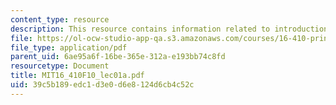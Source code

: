 ```yaml
---
content_type: resource
description: This resource contains information related to introduction.
file: https://ol-ocw-studio-app-qa.s3.amazonaws.com/courses/16-410-principles-of-autonomy-and-decision-making-fall-2010/39c5b189edc1d3e0d6e8124d6cb4c52c_MIT16_410F10_lec01a.pdf
file_type: application/pdf
parent_uid: 6ae95a6f-16be-365e-312a-e193bb74c8fd
resourcetype: Document
title: MIT16_410F10_lec01a.pdf
uid: 39c5b189-edc1-d3e0-d6e8-124d6cb4c52c
---
```

